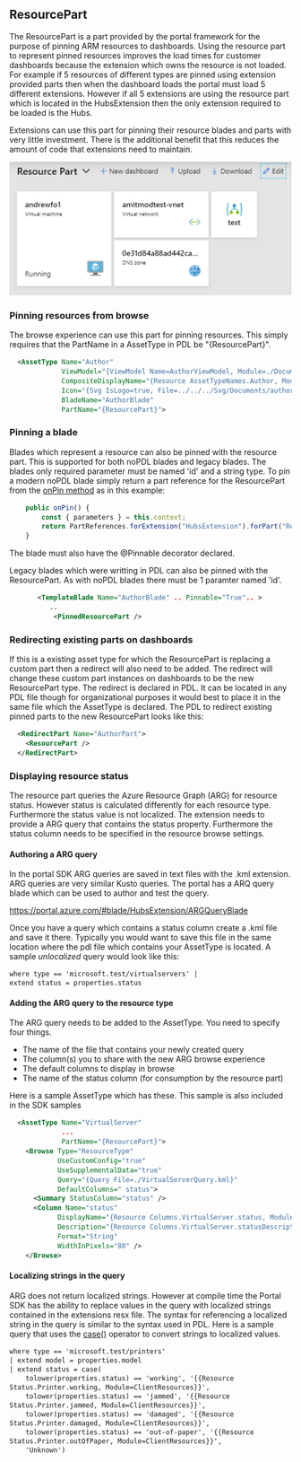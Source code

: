 ## ResourcePart

The ResourcePart is a part provided by the portal framework for the purpose of pinning ARM resources to dashboards.  Using the resource part to represent pinned resources improves the load times for customer dashboards because the extension which owns the resource is not loaded. For example if 5 resources of different types are pinned using extension provided parts then when the dashboard loads the portal must load 5 different extensions.   However if all 5 extensions are using the resource part which is located in the HubsExtension then the only extension required to be loaded is the Hubs.  

Extensions can use this part for pinning their resource blades and parts with very little investment. There is the additional benefit that this reduces the amount of code that extensions need to maintain.

![alt-text](../media/top-extensions-parts-resourcepart/resourcePart.PNG "Resource Part")

### Pinning resources from browse

The browse experience can use this part for pinning resources.   This simply requires that the PartName in a AssetType in PDL be "{ResourcePart}".   

```xml
  <AssetType Name="Author"
             ViewModel="{ViewModel Name=AuthorViewModel, Module=./Document/AssetViewModels/AuthorViewModel}"
             CompositeDisplayName="{Resource AssetTypeNames.Author, Module=ClientResources}"
             Icon="{Svg IsLogo=true, File=../../../Svg/Documents/author.svg}"
             BladeName="AuthorBlade"
             PartName="{ResourcePart}">
```

### Pinning a blade

Blades which represent a resource can also be pinned with the resource part.  This is supported for both noPDL blades and legacy blades.  The blades only required parameter must be named 'id' and a string type.  To pin a modern noPDL blade simply return a part reference for the ResourcePart from the [onPin method](top-blades-advanced.md#making-your-blade-pinnable-to-a-dashboard) as in this example:

```typescript
    public onPin() {
        const { parameters } = this.context;
        return PartReferences.forExtension("HubsExtension").forPart("ResourcePart").createReference({ parameters: parameters });
    }
```

The blade must also have the @Pinnable decorator declared.

Legacy blades which were writting in PDL can also be pinned with the ResourcePart.  As with noPDL blades there must be 1 paramter named 'id'.

```xml
       <TemplateBlade Name="AuthorBlade" .. Pinnable="True".. >
          ..
           <PinnedResourcePart />     
```

### Redirecting existing parts on dashboards

If this is a existing asset type for which the ResourcePart is replacing a custom part then a redirect will also need to be added.   The redirect will change these custom part instances on dashboards to be the new ResourcePart type.  The redirect is declared in PDL.   It can be located in any PDL file though for organizational purposes it would best to place it in the same file which the AssetType is declared.   The PDL to redirect existing pinned parts to the new ResourcePart looks like this:

```xml
  <RedirectPart Name="AuthorPart">
    <ResourcePart />
  </RedirectPart>
```
### Displaying resource status

The resource part queries the Azure Resource Graph (ARG) for resource status.  However status is calculated differently for each resource type.   Furthermore the status value is not localized.   The extension needs to provide a ARG query that contains the status property.  Furthermore the status column needs to be specified in the resource browse settings.

#### Authoring a ARG query

In the portal SDK ARG queries are saved in text files with the .kml extension.  ARG queries are very similar Kusto queries.  The portal has a ARQ query blade which can be used to author and test the query.   

https://portal.azure.com/#blade/HubsExtension/ARGQueryBlade

Once you have a query which contains a status column create a .kml file and save it there.  Typically you would want to save this file in the same location where the pdl file which contains your AssetType is located.  A sample *unlocalized* query would look like this:

```
where type == 'microsoft.test/virtualservers' |
extend status = properties.status
```

#### Adding the ARG query to the resource type

The ARG query needs to be added to the AssetType.   You need to specify four things.

* The name of the file that contains your newly created query
* The column(s) you to share with the new ARG browse experience
* The default columns to display in browse
* The name of the status column (for consumption by the resource part)

Here is a sample AssetType which has these.   This sample is also included in the SDK samples

```xml
  <AssetType Name="VirtualServer"
             ...
             PartName="{ResourcePart}">
    <Browse Type="ResourceType"
            UseCustomConfig="true"
            UseSupplementalData="true" 
            Query="{Query File=./VirtualServerQuery.kml}"
            DefaultColumns=" status">
      <Summary StatusColumn="status" />
      <Column Name="status"
            DisplayName="{Resource Columns.VirtualServer.status, Module=ClientResources}"
            Description="{Resource Columns.VirtualServer.statusDescription, Module=ClientResources}"
            Format="String"
            WidthInPixels="80" />
    </Browse>
```

#### Localizing strings in the query

ARG does not return localized strings.   However at compile time the Portal SDK has the ability to replace values in the query with localized strings contained in the extensions resx file. The syntax for referencing a localized string in the query is similar to the syntax used in PDL.   Here is a sample query that uses the [case()](https://kusto.azurewebsites.net/docs/query/casefunction.html) operator to convert strings to localized values.

```
where type == 'microsoft.test/printers'
| extend model = properties.model
| extend status = case(
    tolower(properties.status) == 'working', '{{Resource Status.Printer.working, Module=ClientResources}}',
    tolower(properties.status) == 'jammed', '{{Resource Status.Printer.jammed, Module=ClientResources}}',
    tolower(properties.status) == 'damaged', '{{Resource Status.Printer.damaged, Module=ClientResources}}',
    tolower(properties.status) == 'out-of-paper', '{{Resource Status.Printer.outOfPaper, Module=ClientResources}}',
    'Unknown')
```
    
